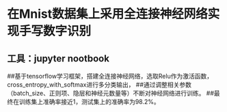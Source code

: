 # 在Mnist数据集上采用全连接神经网络实现手写数字识别

## 工具：jupyter nootbook

##基于tensorflow学习框架，搭建全连接神经网络，选取Relu作为激活函数，cross_entropy_with_softmax进行多分类输出，
##通过调整相关参数（batch_size、正则项、隐层和神经元数量等）不断对神经网络进行训练。
##最终在训练集上准确率接近1，测试集上的准确率为98.2%。
